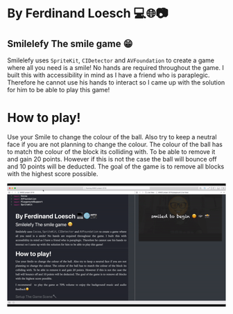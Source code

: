 # By Ferdinand Loesch 💻🌐📷
 ## Smilelefy The smile game 😁
 
 Smilelefy uses `SpriteKit`, `CIDetector` and `AVFoundation` to create a game where all you need is a smile! No hands are required throughout the game. I built this with accessibility in mind as I have a friend who is paraplegic. Therefore he cannot use his hands to interact so I came up with the solution for him to be able to play this game!
 # How to play!
 Use your Smile to change the colour of the ball. Also try to keep a neutral face if you are not planning to change the colour.
 The colour of the ball has to match the colour of the block its colliding with. To be able to remove it and gain 20 points. However if this is not the case the ball will bounce off and 10 points will be deducted.
 The goal of the game is to remove all blocks with the highest score possible.


![Alt Text](https://github.com/ferdinandl007/WWDC-project-2018/blob/master/ezgif.com-gif-maker.gif)

